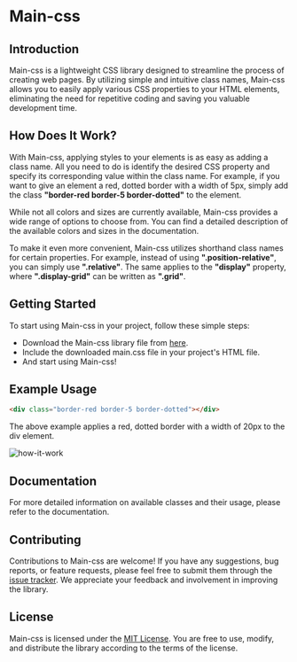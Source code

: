 # Main-css

## Introduction

Main-css is a lightweight CSS library designed to streamline the process of creating web pages. By utilizing simple and intuitive class names, Main-css allows you to easily apply various CSS properties to your HTML elements, eliminating the need for repetitive coding and saving you valuable development time.

## How Does It Work?

With Main-css, applying styles to your elements is as easy as adding a class name. All you need to do is identify the desired CSS property and specify its corresponding value within the class name. For example, if you want to give an element a red, dotted border with a width of 5px, simply add the class **"border-red border-5 border-dotted"** to the element.

While not all colors and sizes are currently available, Main-css provides a wide range of options to choose from. You can find a detailed description of the available colors and sizes in the documentation.

To make it even more convenient, Main-css utilizes shorthand class names for certain properties. For example, instead of using **".position-relative"**, you can simply use **".relative"**. The same applies to the **"display"** property, where **".display-grid"** can be written as **".grid"**.

## Getting Started

To start using Main-css in your project, follow these simple steps:

- Download the Main-css library file from [here](https://raw.githubusercontent.com/Igor-Ratajczak/Main-css/main/main.css?token=GHSAT0AAAAAACEQEYQGAEXS74AY7LYIUL5EZFBSWYA).
- Include the downloaded main.css file in your project's HTML file.
- And start using Main-css!

## Example Usage

```html
<div class="border-red border-5 border-dotted"></div>
```

The above example applies a red, dotted border with a width of 20px to the div element.

![how-it-work](https://github.com/Igor-Ratajczak/Main-css/assets/112535829/eef35007-30c0-48d4-84a1-5f6c5b472c7f)

## Documentation

For more detailed information on available classes and their usage, please refer to the documentation.

## Contributing

Contributions to Main-css are welcome! If you have any suggestions, bug reports, or feature requests, please feel free to submit them through the [issue tracker](https://github.com/Igor-Ratajczak/Main-css/issues). We appreciate your feedback and involvement in improving the library.

## License

Main-css is licensed under the [MIT License](./LICENSE). You are free to use, modify, and distribute the library according to the terms of the license.
